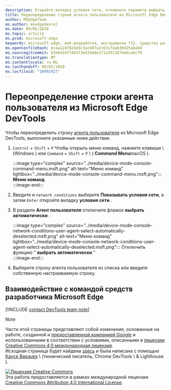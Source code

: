 ```yaml
---
description: Откройте вкладку условия сети, отключите параметр выбрать автоматически и выберите из списка или введите произвольную строку.
title: Переопределение строки агента пользователя из Microsoft Edge DevTools
author: MSEdgeTeam
ms.author: msedgedevrel
ms.date: 09/01/2020
ms.topic: article
ms.prod: microsoft-edge
keywords: microsoft edge, веб-разработка, инструменты f12, средства разработчика
ms.openlocfilehash: ecaa1247824e5c3acb07a2c631feab30d25aba8d
ms.sourcegitcommit: 63e6d34ff483f3b419a0e271a3513874e6ce6c79
ms.translationtype: MT
ms.contentlocale: ru-RU
ms.lasthandoff: 09/02/2020
ms.locfileid: "10992927"
---
```

<!-- Copyright Kayce Basques 

   Licensed under the Apache License, Version 2.0 (the "License");
   you may not use this file except in compliance with the License.
   You may obtain a copy of the License at

       https://www.apache.org/licenses/LICENSE-2.0

   Unless required by applicable law or agreed to in writing, software
   distributed under the License is distributed on an "AS IS" BASIS,
   WITHOUT WARRANTIES OR CONDITIONS OF ANY KIND, either express or implied.
   See the License for the specific language governing permissions and
   limitations under the License.  -->

# Переопределение строки агента пользователя из Microsoft Edge DevTools  

Чтобы переопределить строку [агента пользователя][MDNUserAgent] из Microsoft Edge DevTools, выполните указанные ниже действия.  

1.  `Control` + `Shift` + `P` Чтобы открыть меню команд, нажмите клавиши \ (Windows \) или `Command` + `Shift` + `P` \ ( **Command Menu**macOS \).  
    
    :::image type="complex" source="../media/device-mode-console-command-menu.msft.png" alt-text="Меню команд" lightbox="../media/device-mode-console-command-menu.msft.png":::
       **Меню команд**  
    :::image-end:::  
    
1.  Введите и `network conditions` выберите **Показывать условия сети**, а затем `Enter` откройте вкладку **условия сети** .  
1.  В разделе **Агент пользователя** отключите флажок **выбрать автоматически** .  
    
    :::image type="complex" source="../media/device-mode-console-network-conditions-user-agent-select-automatically-deselected.msft.png" alt-text="Меню команд" lightbox="../media/device-mode-console-network-conditions-user-agent-select-automatically-deselected.msft.png":::
       Отключить функцию " **выбрать автоматически** "  
    :::image-end:::  
    
1.  Выберите строку агента пользователя из списка или введите собственную настраиваемую строку.  

## Взаимодействие с командой средств разработчика Microsoft Edge  

[!INCLUDE [contact DevTools team note](../includes/contact-devtools-team-note.md)]  

<!-- links -->  

[MDNUserAgent]: https://developer.mozilla.org/docs/Glossary/User_agent "Агент пользователя | MDN"  

> [!NOTE]
> Части этой страницы представляют собой изменения, основанные на работе, созданной и [предоставленной компанией Google][GoogleSitePolicies] и использованными в соответствии с условиями, описанными в [лицензии Creative Commons 4,0 международная лицензия][CCA4IL].  
> Исходная страница будет найдена [здесь](https://developers.google.com/web/tools/chrome-devtools/device-mode/override-user-agent) и была написана с помощью [Kayce Basques][KayceBasques] \ (технический писатель, Chrome DevTools \ & Lighthouse \).  

[![Лицензия Creative Commons][CCby4Image]][CCA4IL]  
Эта работа предоставляется в рамках международной лицензии [Creative Commons Attribution 4.0 International License][CCA4IL].  

[CCA4IL]: https://creativecommons.org/licenses/by/4.0  
[CCby4Image]: https://i.creativecommons.org/l/by/4.0/88x31.png  
[GoogleSitePolicies]: https://developers.google.com/terms/site-policies  
[KayceBasques]: https://developers.google.com/web/resources/contributors/kaycebasques  
